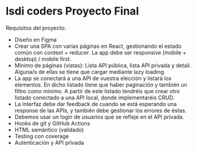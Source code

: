 # Isdi coders Proyecto Final

Requisitos del proyecto:

-   Diseño en Figma
-   Crear una SPA con varias páginas en React, gestionando el estado común con context + reducer. La app debe ser responsive (mobile + desktop) / mobile first.
-   Mínimo de páginas (vistas): Lista API pública, lista API privada y detail. Alguna/s de ellas se tiene que cargar mediante lazy loading.
-   La app se conectará a una API de vuestra elección y listará los elementos. En dicho listado tiene que haber paginación y también un filtro como mínimo. A partir de este listado tendréis que crear otro listado conectado a una API local, donde implementaréis CRUD.
-   La interfaz debe dar feedback de cuando se está esperando una response de las APIs, y también debe gestionar los errores de éstas.
-   Debemos usar un login de usuarios que se refleje en el API privada.
-   Hooks de git y GitHub Actions
-   HTML semántico (validado)
-   Testing con coverage
-   Autenticación y API privada
